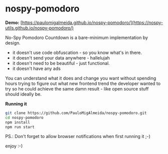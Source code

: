 nospy-pomodoro
==============

**Demo:** [https://paulomigalmeida.github.io/nospy-pomodoro/](https://nospy-utils.github.io/nospy-pomodoro/)

No-Spy Pomodoro Countdown is a bare-minimum implementation by design.

* it doesn't use code obfuscation - so you know what's in there.
* it doesn't send your data anywhere - hallelujah
* it doesn't need to be beautiful - just functional.
* it doesn't have any ads

You can understand what it does and change you want without
spending hours trying to figure out what new frontend trend
the developer wanted to try so he could achieve the same damn
result - like open source stuff should ideally be.

**Running it**

```bash
git clone https://github.com/PauloMigAlmeida/nospy-pomodoro.git
cd nospy-pomodoro
npm install
npm run start
```

PS.: Don't forget to allow browser notifications when first running it ;-)

enjoy :-)

